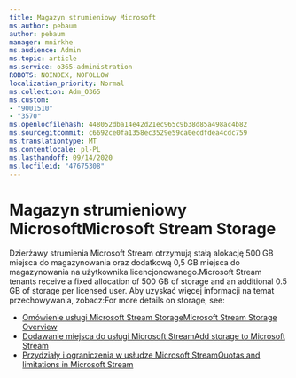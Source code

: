 ```yaml
---
title: Magazyn strumieniowy Microsoft
ms.author: pebaum
author: pebaum
manager: mnirkhe
ms.audience: Admin
ms.topic: article
ms.service: o365-administration
ROBOTS: NOINDEX, NOFOLLOW
localization_priority: Normal
ms.collection: Adm_O365
ms.custom:
- "9001510"
- "3570"
ms.openlocfilehash: 448052dba14e42d21ec965c9b38d85a498ac4b82
ms.sourcegitcommit: c6692ce0fa1358ec3529e59ca0ecdfdea4cdc759
ms.translationtype: MT
ms.contentlocale: pl-PL
ms.lasthandoff: 09/14/2020
ms.locfileid: "47675308"
---
```

# <a name="microsoft-stream-storage"></a><span data-ttu-id="9df0a-102">Magazyn strumieniowy Microsoft</span><span class="sxs-lookup"><span data-stu-id="9df0a-102">Microsoft Stream Storage</span></span>

<span data-ttu-id="9df0a-103">Dzierżawy strumienia Microsoft Stream otrzymują stałą alokację 500 GB miejsca do magazynowania oraz dodatkową 0,5 GB miejsca do magazynowania na użytkownika licencjonowanego.</span><span class="sxs-lookup"><span data-stu-id="9df0a-103">Microsoft Stream tenants receive a fixed allocation of 500 GB of storage and an additional 0.5 GB of storage per licensed user.</span></span>
<span data-ttu-id="9df0a-104">Aby uzyskać więcej informacji na temat przechowywania, zobacz:</span><span class="sxs-lookup"><span data-stu-id="9df0a-104">For more details on storage, see:</span></span>

- [<span data-ttu-id="9df0a-105">Omówienie usługi Microsoft Stream Storage</span><span class="sxs-lookup"><span data-stu-id="9df0a-105">Microsoft Stream Storage Overview</span></span>](https://docs.microsoft.com/stream/license-overview#storage)
- [<span data-ttu-id="9df0a-106">Dodawanie miejsca do usługi Microsoft Stream</span><span class="sxs-lookup"><span data-stu-id="9df0a-106">Add storage to Microsoft Stream</span></span>](https://docs.microsoft.com/stream/storage-add-on)
- [<span data-ttu-id="9df0a-107">Przydziały i ograniczenia w usłudze Microsoft Stream</span><span class="sxs-lookup"><span data-stu-id="9df0a-107">Quotas and limitations in Microsoft Stream</span></span>](https://docs.microsoft.com/stream/quotas-and-limitations)
